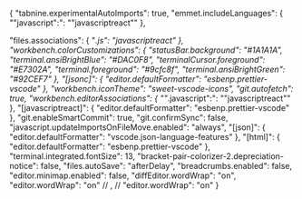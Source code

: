{
  "tabnine.experimentalAutoImports": true,
  "emmet.includeLanguages": {
    "\"javascript\":": "\"javascriptreact\""
  },

  "files.associations": {
    "*.js": "javascriptreact"
  },
  "workbench.colorCustomizations": {
    "statusBar.background": "#1A1A1A",
    "terminal.ansiBrightBlue": "#DAC0F8",
    "terminalCursor.foreground": "#E7302A",
    "terminal.foreground": "#9cfc8f",
    "terminal.ansiBrightGreen": "#92CEF7"
  },
  "[jsonc]": {
    "editor.defaultFormatter": "esbenp.prettier-vscode"
  },
  "workbench.iconTheme": "sweet-vscode-icons",
  "git.autofetch": true,
  "workbench.editorAssociations": {
    "\"*.javascript\":": "\"javascriptreact\""
  },
  "[javascriptreact]": {
    "editor.defaultFormatter": "esbenp.prettier-vscode"
  },
  "git.enableSmartCommit": true,
  "git.confirmSync": false,
  "javascript.updateImportsOnFileMove.enabled": "always",
  "[json]": {
    "editor.defaultFormatter": "vscode.json-language-features"
  },
  "[html]": {
    "editor.defaultFormatter": "esbenp.prettier-vscode"
  },
  "terminal.integrated.fontSize": 13,
  "bracket-pair-colorizer-2.depreciation-notice": false,
  "files.autoSave": "afterDelay",
  "breadcrumbs.enabled": false,
  "editor.minimap.enabled": false,
  "diffEditor.wordWrap": "on",
  "editor.wordWrap": "on"
  // ,
  // "editor.wordWrap": "on"
}
